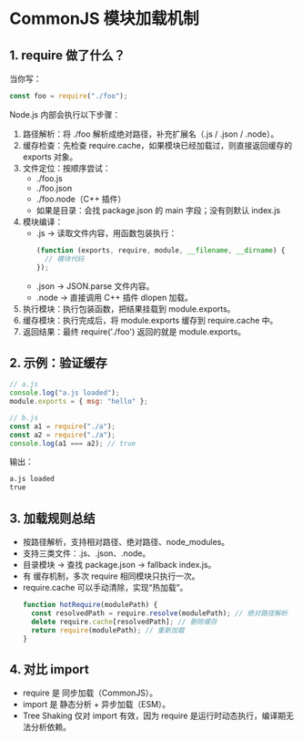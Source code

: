 # CommonJS 模块加载机制

## 1. require 做了什么？

当你写：

```js
const foo = require("./foo");
```

Node.js 内部会执行以下步骤：

1. 路径解析：将 ./foo 解析成绝对路径，补充扩展名（.js / .json / .node）。
2. 缓存检查：先检查 require.cache，如果模块已经加载过，则直接返回缓存的 exports 对象。
3. 文件定位：按顺序尝试：
   - ./foo.js
   - ./foo.json
   - ./foo.node（C++ 插件）
   - 如果是目录：会找 package.json 的 main 字段；没有则默认 index.js
4. 模块编译：
   - .js → 读取文件内容，用函数包装执行：
     ```js
     (function (exports, require, module, __filename, __dirname) {
       // 模块代码
     });
     ```
   - .json → JSON.parse 文件内容。
   - .node → 直接调用 C++ 插件 dlopen 加载。
5. 执行模块：执行包装函数，把结果挂载到 module.exports。
6. 缓存模块：执行完成后，将 module.exports 缓存到 require.cache 中。
7. 返回结果：最终 require('./foo') 返回的就是 module.exports。

## 2. 示例：验证缓存

```js
// a.js
console.log("a.js loaded");
module.exports = { msg: "hello" };

// b.js
const a1 = require("./a");
const a2 = require("./a");
console.log(a1 === a2); // true
```

输出：

```txt
a.js loaded
true
```

## 3. 加载规则总结

- 按路径解析，支持相对路径、绝对路径、node_modules。
- 支持三类文件：.js、.json、.node。
- 目录模块 → 查找 package.json → fallback index.js。
- 有 缓存机制，多次 require 相同模块只执行一次。
- require.cache 可以手动清除，实现“热加载”。
  ```js
  function hotRequire(modulePath) {
    const resolvedPath = require.resolve(modulePath); // 绝对路径解析
    delete require.cache[resolvedPath]; // 删除缓存
    return require(modulePath); // 重新加载
  }
  ```

## 4. 对比 import

- require 是 同步加载（CommonJS）。
- import 是 静态分析 + 异步加载（ESM）。
- Tree Shaking 仅对 import 有效，因为 require 是运行时动态执行，编译期无法分析依赖。

```

```

